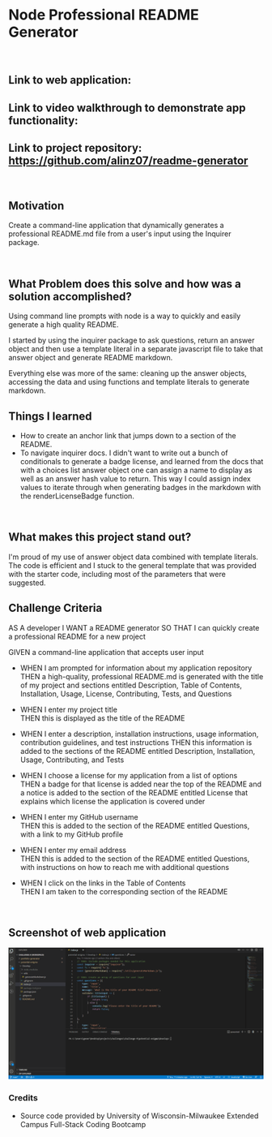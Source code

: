 # Node Professional README Generator
<br/>

## **Link** to web application:

## **Link** to video walkthrough to demonstrate app functionality: 
## **Link** to project repository: https://github.com/alinz07/readme-generator
<br/>

## **Motivation**
Create a command-line application that dynamically generates a professional README.md file from a user's input using the Inquirer package.

<br/>

## **What Problem does this solve and how was a solution accomplished?**
Using command line prompts with node is a way to quickly and easily generate a high quality README.

I started by using the inquirer package to ask questions, return an answer object and then use a template literal in a separate javascript file to take that answer object and generate README markdown.

Everything else was more of the same: cleaning up the answer objects, accessing the data and using functions and template literals to generate markdown.
<br/>

## **Things I learned**
* How to create an anchor link that jumps down to a section of the README.
* To navigate inquirer docs. I didn't want to write out a bunch of conditionals to generate a badge license, and learned from the docs that with a choices list answer object one can assign a name to display as well as an answer hash value to return. This way I could assign index values to iterate through when generating badges in the markdown with the renderLicenseBadge function.
<br/>

## **What makes this project stand out?**

I'm proud of my use of answer object data combined with template literals. The code is efficient and I stuck to the general template that was provided with the starter code, including most of the parameters that were suggested.
<br/>
## **Challenge Criteria**
AS A developer
I WANT a README generator
SO THAT I can quickly create a professional README for a new project

GIVEN a command-line application that accepts user input<br/>

* WHEN I am prompted for information about my application repository<br/>
THEN a high-quality, professional README.md is generated with the title of my project and sections entitled Description, Table of Contents, Installation, Usage, License, Contributing, Tests, and Questions

* WHEN I enter my project title <br/>
THEN this is displayed as the title of the README

* WHEN I enter a description, installation instructions, usage information, contribution guidelines, and test instructions
THEN this information is added to the sections of the README entitled Description, Installation, Usage, Contributing, and Tests

* WHEN I choose a license for my application from a list of options<br/>
THEN a badge for that license is added near the top of the README and a notice is added to the section of the README entitled License that explains which license the application is covered under

* WHEN I enter my GitHub username<br/>
THEN this is added to the section of the README entitled Questions, with a link to my GitHub profile

* WHEN I enter my email address<br/>
THEN this is added to the section of the README entitled Questions, with instructions on how to reach me with additional questions

* WHEN I click on the links in the Table of Contents<br/>
THEN I am taken to the corresponding section of the README
<br/>

## Screenshot of web application<br/>
![gif-of-webapp](./Develop/mockup/challenge-9.gif)
<br/>

### **Credits**
* Source code provided by University of Wisconsin-Milwaukee Extended Campus Full-Stack Coding Bootcamp